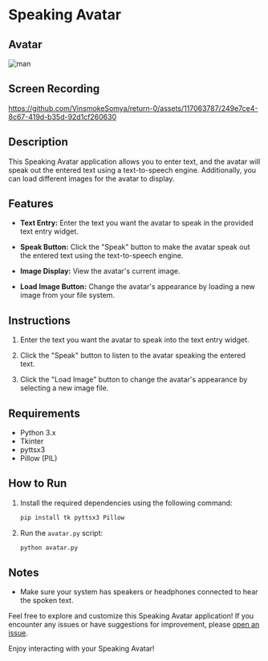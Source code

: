 # Speaking Avatar

## Avatar

![man](https://github.com/VinsmokeSomya/return-0/assets/117063787/23ba09b2-6627-4292-85e2-689922599e2e)

## Screen Recording


https://github.com/VinsmokeSomya/return-0/assets/117063787/249e7ce4-8c67-419d-b35d-92d1cf260630


## Description
This Speaking Avatar application allows you to enter text, and the avatar will speak out the entered text using a text-to-speech engine. Additionally, you can load different images for the avatar to display.

## Features
- **Text Entry:** Enter the text you want the avatar to speak in the provided text entry widget.

- **Speak Button:** Click the "Speak" button to make the avatar speak out the entered text using the text-to-speech engine.

- **Image Display:** View the avatar's current image.

- **Load Image Button:** Change the avatar's appearance by loading a new image from your file system.

## Instructions
1. Enter the text you want the avatar to speak into the text entry widget.

2. Click the "Speak" button to listen to the avatar speaking the entered text.

3. Click the "Load Image" button to change the avatar's appearance by selecting a new image file.

## Requirements
- Python 3.x
- Tkinter
- pyttsx3
- Pillow (PIL)

## How to Run
1. Install the required dependencies using the following command:
   ```bash
   pip install tk pyttsx3 Pillow
   ```

2. Run the `avatar.py` script:
   ```bash
   python avatar.py
   ```

## Notes
- Make sure your system has speakers or headphones connected to hear the spoken text.

Feel free to explore and customize this Speaking Avatar application! If you encounter any issues or have suggestions for improvement, please [open an issue](https://github.com/your_username/your_repository/issues).

Enjoy interacting with your Speaking Avatar!
